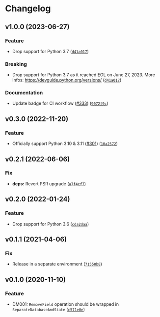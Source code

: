 # Changelog

<!--next-version-placeholder-->

## v1.0.0 (2023-06-27)

### Feature

* Drop support for Python 3.7 ([`d41a017`](https://github.com/browniebroke/flake8-django-migrations/commit/d41a017ef1a830c59d9b287694eddc1aad65bd64))

### Breaking

* Drop support for Python 3.7 as it reached EOL on June 27, 2023. More infos: https://devguide.python.org/versions/ ([`d41a017`](https://github.com/browniebroke/flake8-django-migrations/commit/d41a017ef1a830c59d9b287694eddc1aad65bd64))

### Documentation

* Update badge for CI workflow ([#333](https://github.com/browniebroke/flake8-django-migrations/issues/333)) ([`9072f9c`](https://github.com/browniebroke/flake8-django-migrations/commit/9072f9c56a8293f0bc578c8af0bf73efc23fa1ac))

## v0.3.0 (2022-11-20)
### Feature
* Officially support Python 3.10 & 3.11 ([#301](https://github.com/browniebroke/flake8-django-migrations/issues/301)) ([`10a2572`](https://github.com/browniebroke/flake8-django-migrations/commit/10a25729ef8fb34f37b7b3490c858e076040d673))

## v0.2.1 (2022-06-06)
### Fix
* **deps:** Revert PSR upgrade ([`a7f4cf7`](https://github.com/browniebroke/flake8-django-migrations/commit/a7f4cf762a3c6ccb2283532f552520c9ae3c98ec))

## v0.2.0 (2022-01-24)
### Feature
* Drop support for Python 3.6 ([`cda2daa`](https://github.com/browniebroke/flake8-django-migrations/commit/cda2daa7a31d956a87f46862a83253f7535a5c36))

## v0.1.1 (2021-04-06)
### Fix
* Release in a separate environment ([`71550b8`](https://github.com/browniebroke/flake8-django-migrations/commit/71550b8d06f245d6d6046312ba77002185a8a990))

## v0.1.0 (2020-11-10)
### Feature
* DM001: `RemoveField` operation should be wrapped in `SeparateDatabaseAndState` ([`c571e0e`](https://github.com/browniebroke/flake8-django-migrations/commit/c571e0e026fbef9ba85782ff562cbdf9c6a763ed))
